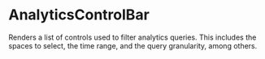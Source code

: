 # AnalyticsControlBar

Renders a list of controls used to filter analytics queries. This includes the spaces to select, the
time range, and the query granularity, among others.
